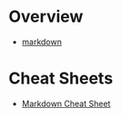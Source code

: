 # Overview

- [markdown](https://daringfireball.net/projects/markdown/)

# Cheat Sheets

- [Markdown Cheat Sheet](https://www.markdownguide.org/cheat-sheet/)
